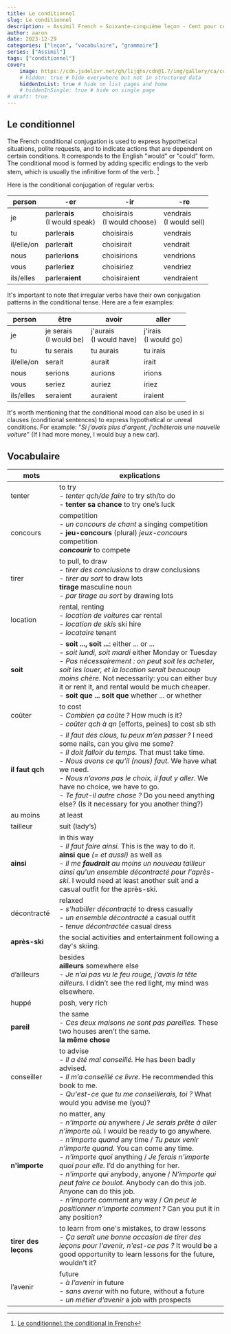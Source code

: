 ```yaml
---
title: Le conditionnel
slug: Le conditionnel
description: « Assimil French » Soixante-cinquième leçon - Cent pour cent des gagnants ont tenté leur chance !
author: aaron
date: 2023-12-29
categories: ["leçon", "vocabulaire", "grammaire"]
series: ["Assimil"]
tags: ["conditionnel"]
cover: 
    image: https://cdn.jsdelivr.net/gh/lijqhs/cdn@1.7/img/gallery/ca/connor-jolley-y1-jwAqBAoo-unsplash.jpg
    # hidden: true # hide everywhere but not in structured data
    hiddenInList: true # hide on list pages and home
    # hiddenInSingle: true # hide on single page
# draft: true
---
```


## Le conditionnel

The French conditional conjugation is used to express hypothetical situations, polite requests, and to indicate actions that are dependent on certain conditions. It corresponds to the English "would" or "could" form. The conditional mood is formed by adding specific endings to the verb stem, which is usually the infinitive form of the verb. [^1]

[^1]: [Le conditionnel: the conditional in French](https://francais.lingolia.com/en/grammar/verbs/conditionnel)

Here is the conditional conjugation of regular verbs:


| person | -er | -ir | -re |
| -- | -- | -- | -- | 
| je | parler**ais** </br>(I would speak) | choisirais </br>(I would choose) | vendrais </br>(I would sell) | 
| tu | parler**ais** | choisirais | vendrais | 
| il/elle/on | parler**ait** | choisirait | vendrait | 
| nous | parler**ions** | choisirions | vendrions | 
| vous | parler**iez** | choisiriez | vendriez | 
|  ils/elles | parler**aient** | choisiraient | vendraient | 


It's important to note that irregular verbs have their own conjugation patterns in the conditional tense. Here are a few examples:


| person | être | avoir | aller |
| -- | -- | -- | -- | 
| je | je serais </br>(I would be) | j'aurais </br>(I would have) | j'irais </br>(I would go) | 
| tu | tu serais | tu aurais | tu irais | 
| il/elle/on | serait | aurait | irait | 
| nous | serions | aurions | irions | 
| vous | seriez | auriez | iriez | 
|  ils/elles | seraient | auraient | iraient | 



It's worth mentioning that the conditional mood can also be used in si clauses (conditional sentences) to express hypothetical or unreal conditions. For example: "*Si j'avais plus d'argent, j'achèterais une nouvelle voiture*" (If I had more money, I would buy a new car).


## Vocabulaire

| mots | explications |
| -- | -- | 
| tenter | to try </br> - *tenter qch/de faire* to try sth/to do </br> - **tenter sa chance** to try one’s luck | 
| concours | competition </br> - *un concours de chant* a singing competition </br> - **jeu-concours** (plural) *jeux-concours* competition </br> ***concourir*** to compete | 
| tirer | to pull, to draw </br> - *tirer des conclusions* to draw conclusions </br> - *tirer au sort* to draw lots </br> **tirage** masculine noun </br> - *par tirage au sort* by drawing lots | 
| location | rental, renting </br> - *location de voitures* car rental </br> - *location de skis* ski hire </br> - *locataire* tenant | 
| **soit** | - **soit ..., soit ...**: either ... or ... </br> - *soit lundi, soit mardi* either Monday or Tuesday </br> - *Pas nécessairement : on peut soit les acheter, soit les louer, et la location serait beaucoup moins chère.* Not necessarily: you can either buy it or rent it, and rental would be much cheaper. </br> - **soit que ... soit que** whether ... or whether | 
| coûter | to cost </br> - *Combien ça coûte ?* How much is it? </br> - *coûter qch à qn* [efforts, peines] to cost sb sth | 
| **il faut qch** | - *Il faut des clous, tu peux m’en passer ?* I need some nails, can you give me some? </br> - *Il doit falloir du temps.* That must take time. </br> - *Nous avons ce qu’il (nous) faut.* We have what we need. </br> - *Nous n’avons pas le choix, il faut y aller.* We have no choice, we have to go. </br> - *Te faut-il autre chose ?* Do you need anything else? (Is it necessary for you another thing?) | 
| au moins | at least | 
| tailleur | suit (lady’s) | 
| **ainsi** | in this way </br> - *Il faut faire ainsi.* This is the way to do it. </br> **ainsi que** *(= et aussi)* as well as </br> - *Il me **faudrait** au moins un nouveau tailleur ainsi qu'un ensemble décontracté pour l'après-ski.* I would need at least another suit and a casual outfit for the après-ski. | 
| décontracté | relaxed </br> - *s’habiller décontracté* to dress casually </br> - *un ensemble décontracté* a casual outfit </br> - *tenue décontractée* casual dress | 
| **après-ski** | the social activities and entertainment following a day's skiing. | 
| d’ailleurs | besides </br> **ailleurs** somewhere else </br> - *Je n’ai pas vu le feu rouge, j’avais la tête ailleurs.* I didn’t see the red light, my mind was elsewhere. | 
| huppé | posh, very rich | 
| **pareil** | the same </br> - *Ces deux maisons ne sont pas pareilles.* These two houses aren’t the same. </br> **la même chose** | 
| conseiller | to advise </br> - *Il a été mal conseillé.* He has been badly advised. </br> - *Il m’a conseillé ce livre.* He recommended this book to me. </br> - *Qu'est-ce que tu me conseillerais, toi ?* What would you advise me (you)? | 
| **n'importe** | no matter, any </br> - *n'importe où* anywhere / *Je serais prête à aller n'importe où.* I would be ready to go anywhere. </br> - *n'importe quand* any time / *Tu peux venir n'importe quand.* You can come any time. </br> - *n'importe quoi* anything / *Je ferais n'importe quoi pour elle.* I’d do anything for her. </br> - *n'importe qui* anybody, anyone / *N’importe qui peut faire ce boulot.* Anybody can do this job. Anyone can do this job. </br> - *n'importe comment* any way / *On peut le positionner n'importe comment ?* Can you put it in any position? | 
| **tirer des leçons** | to learn from one's mistakes, to draw lessons </br> - *Ça serait une bonne occasion de tirer des leçons pour l'avenir, n'est-ce pas ?* It would be a good opportunity to learn lessons for the future, wouldn't it? | 
| l’avenir | future </br> - *à l’avenir* in future </br> - *sans avenir* with no future, without a future </br> - *un métier d’avenir* a job with prospects | 

